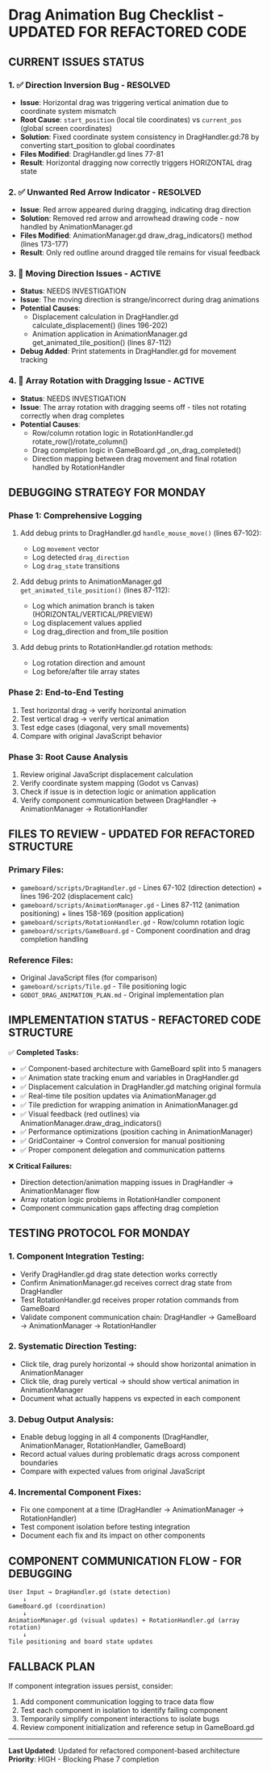 # Drag Animation Bug Checklist - UPDATED FOR REFACTORED CODE

## CURRENT ISSUES STATUS

### 1. ✅ **Direction Inversion Bug - RESOLVED**
- **Issue**: Horizontal drag was triggering vertical animation due to coordinate system mismatch
- **Root Cause**: `start_position` (local tile coordinates) vs `current_pos` (global screen coordinates) 
- **Solution**: Fixed coordinate system consistency in DragHandler.gd:78 by converting start_position to global coordinates
- **Files Modified**: DragHandler.gd lines 77-81
- **Result**: Horizontal dragging now correctly triggers HORIZONTAL drag state

### 2. ✅ **Unwanted Red Arrow Indicator - RESOLVED** 
- **Issue**: Red arrow appeared during dragging, indicating drag direction
- **Solution**: Removed red arrow and arrowhead drawing code - now handled by AnimationManager.gd
- **Files Modified**: AnimationManager.gd draw_drag_indicators() method (lines 173-177)
- **Result**: Only red outline around dragged tile remains for visual feedback

### 3. 🚨 **Moving Direction Issues - ACTIVE**
- **Status**: NEEDS INVESTIGATION
- **Issue**: The moving direction is strange/incorrect during drag animations
- **Potential Causes**: 
  - Displacement calculation in DragHandler.gd calculate_displacement() (lines 196-202)
  - Animation application in AnimationManager.gd get_animated_tile_position() (lines 87-112)
- **Debug Added**: Print statements in DragHandler.gd for movement tracking

### 4. 🚨 **Array Rotation with Dragging Issue - ACTIVE**
- **Status**: NEEDS INVESTIGATION  
- **Issue**: The array rotation with dragging seems off - tiles not rotating correctly when drag completes
- **Potential Causes**: 
  - Row/column rotation logic in RotationHandler.gd rotate_row()/rotate_column()
  - Drag completion logic in GameBoard.gd _on_drag_completed()
  - Direction mapping between drag movement and final rotation handled by RotationHandler

## DEBUGGING STRATEGY FOR MONDAY

### Phase 1: Comprehensive Logging
1. Add debug prints to DragHandler.gd `handle_mouse_move()` (lines 67-102):
   - Log `movement` vector
   - Log detected `drag_direction` 
   - Log `drag_state` transitions
   
2. Add debug prints to AnimationManager.gd `get_animated_tile_position()` (lines 87-112):
   - Log which animation branch is taken (HORIZONTAL/VERTICAL/PREVIEW)
   - Log displacement values applied
   - Log drag_direction and from_tile position

3. Add debug prints to RotationHandler.gd rotation methods:
   - Log rotation direction and amount
   - Log before/after tile array states

### Phase 2: End-to-End Testing
1. Test horizontal drag → verify horizontal animation
2. Test vertical drag → verify vertical animation  
3. Test edge cases (diagonal, very small movements)
4. Compare with original JavaScript behavior

### Phase 3: Root Cause Analysis
1. Review original JavaScript displacement calculation
2. Verify coordinate system mapping (Godot vs Canvas)
3. Check if issue is in detection logic or animation application
4. Verify component communication between DragHandler → AnimationManager → RotationHandler

## FILES TO REVIEW - UPDATED FOR REFACTORED STRUCTURE

### Primary Files:
- `gameboard/scripts/DragHandler.gd` - Lines 67-102 (direction detection) + lines 196-202 (displacement calc)
- `gameboard/scripts/AnimationManager.gd` - Lines 87-112 (animation positioning) + lines 158-169 (position application)
- `gameboard/scripts/RotationHandler.gd` - Row/column rotation logic
- `gameboard/scripts/GameBoard.gd` - Component coordination and drag completion handling

### Reference Files:
- Original JavaScript files (for comparison)
- `gameboard/scripts/Tile.gd` - Tile positioning logic
- `GODOT_DRAG_ANIMATION_PLAN.md` - Original implementation plan

## IMPLEMENTATION STATUS - REFACTORED CODE STRUCTURE

✅ **Completed Tasks:**
- ✅ Component-based architecture with GameBoard split into 5 managers
- ✅ Animation state tracking enum and variables in DragHandler.gd
- ✅ Displacement calculation in DragHandler.gd matching original formula  
- ✅ Real-time tile position updates via AnimationManager.gd
- ✅ Tile prediction for wrapping animation in AnimationManager.gd
- ✅ Visual feedback (red outlines) via AnimationManager.draw_drag_indicators()
- ✅ Performance optimizations (position caching in AnimationManager)
- ✅ GridContainer → Control conversion for manual positioning
- ✅ Proper component delegation and communication patterns

❌ **Critical Failures:**
- Direction detection/animation mapping issues in DragHandler → AnimationManager flow
- Array rotation logic problems in RotationHandler component
- Component communication gaps affecting drag completion

## TESTING PROTOCOL FOR MONDAY

### 1. **Component Integration Testing**:
   - Verify DragHandler.gd drag state detection works correctly
   - Confirm AnimationManager.gd receives correct drag state from DragHandler
   - Test RotationHandler.gd receives proper rotation commands from GameBoard
   - Validate component communication chain: DragHandler → GameBoard → AnimationManager → RotationHandler

### 2. **Systematic Direction Testing**:
   - Click tile, drag purely horizontal → should show horizontal animation in AnimationManager
   - Click tile, drag purely vertical → should show vertical animation in AnimationManager
   - Document what actually happens vs expected in each component

### 3. **Debug Output Analysis**:
   - Enable debug logging in all 4 components (DragHandler, AnimationManager, RotationHandler, GameBoard)
   - Record actual values during problematic drags across component boundaries
   - Compare with expected values from original JavaScript

### 4. **Incremental Component Fixes**:
   - Fix one component at a time (DragHandler → AnimationManager → RotationHandler)
   - Test component isolation before testing integration
   - Document each fix and its impact on other components

## COMPONENT COMMUNICATION FLOW - FOR DEBUGGING

```
User Input → DragHandler.gd (state detection)
    ↓
GameBoard.gd (coordination)
    ↓ 
AnimationManager.gd (visual updates) + RotationHandler.gd (array rotation)
    ↓
Tile positioning and board state updates
```

## FALLBACK PLAN

If component integration issues persist, consider:
1. Add component communication logging to trace data flow
2. Test each component in isolation to identify failing component
3. Temporarily simplify component interactions to isolate bugs
4. Review component initialization and reference setup in GameBoard.gd

---
**Last Updated**: Updated for refactored component-based architecture  
**Priority**: HIGH - Blocking Phase 7 completion
